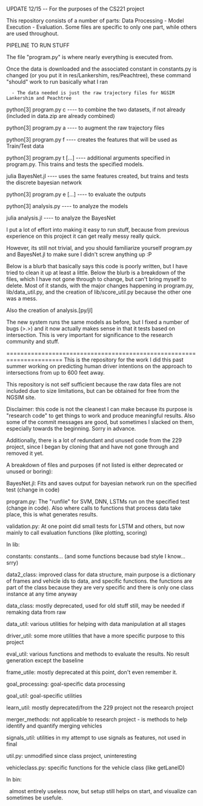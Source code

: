 UPDATE 12/15 -- For the purposes of the CS221 project

This repository consists of a number of parts: Data Processing - Model Execution - Evaluation. Some files are specific to only one part, while others are used throughout. 

PIPELINE TO RUN STUFF

The file "program.py" is where nearly everything is executed from. 

Once the data is downloaded and the associated constant in constants.py is changed (or you put it in res/Lankershim, res/Peachtree), these command "should" work to run basically what I ran

      - The data needed is just the raw trajectory files for NGSIM Lankershim and Peachtree
      
python[3] program.py c  ---- to combine the two datasets, if not already (included in data.zip are already combined)

python[3] program.py a  ---- to augment the raw trajectory files

python[3] program.py f  ---- creates the features that will be used as Train/Test data

python[3] program.py t  [...] ---- additional arguments specified in program.py. This trains and tests the specified models. 

julia BayesNet.jl       ---- uses the same features created, but trains and tests the discrete bayesian network

python[3] program.py e [...] ---- to evaluate the outputs

python[3] analysis.py  ---- to analyze the models

julia analysis.jl      ---- to analyze the BayesNet


I put a lot of effort into making it easy to run stuff, because from previous experience on this project it can get really messy really quick. 

However, its still not trivial, and you should familiarize yourself program.py and BayesNet.jl to make sure I didn't screw anything up :P

Below is a blurb that basically says this code is poorly written, but I have tried to clean it up at least a little. 
Below the blurb is a breakdown of the files, which I have not gone through to change, but can't bring myself to delete. Most of it stands, with the major changes happening in program.py, lib/data_util.py, and the creation of lib/score_util.py because the other one was a mess.

Also the creation of analysis.[py/jl]

The new system runs the same models as before, but I fixed a number of bugs (>.>) and it now actually makes sense in that it tests based on intersection. This is very important for significance to the research community and stuff. 


======================================================================
This is the repository for the work I did this past summer working on predicting human driver intentions on the approach to intersections from up to 600 feet away. 

This repository is not self sufficient because the raw data files are not included due to size limitations, but can be obtained for free from the NGSIM site.

Disclaimer: this code is not the cleanest I can make because its purpose is "research code" to get things to work and produce meaningful results. Also some of the commit messages are good, but sometimes I slacked on them, especially towards the beginning. Sorry in advance.

Additionally, there is a lot of redundant and unused code from the 229 project, since I began by cloning that and have not gone through and removed it yet. 



A breakdown of files and purposes (if not listed is either deprecated or unused or boring):

BayesNet.jl: Fits and saves output for bayesian network run on the specified test (change in code)

program.py: The "runfile" for SVM, DNN, LSTMs run on the specified test (change in code). Also where calls to functions that process data take place, this is what generates results.

validation.py: At one point did small tests for LSTM and others, but now mainly to call evaluation functions (like plotting, scoring)


In lib:

  constants: constants... (and some functions because bad style I know... srry)
  
  data2_class: improved class for data structure, main purpose is a dictionary of frames and vehicle ids to data, and specific functions. the functions are part of the class because they are very specific and there is only one class instance at any time anyway
  
  data_class: mostly deprecated, used for old stuff still, may be needed if remaking data from raw
  
  data_util: various utilities for helping with data manipulation at all stages
  
  driver_util: some more utilities that have a more specific purpose to this project
  
  eval_util: various functions and methods to evaluate the results. No result generation except the baseline
  
  frame_utile: mostly deprecated at this point, don't even remember it.
  
  goal_processing: goal-specific data processing
  
  goal_util: goal-specific utilities
  
  learn_util: mostly deprecated/from the 229 project not the research project
  
  merger_methods: not applicable to research project - is methods to help identify and quantify merging vehicles
  
  signals_util: utilities in my attempt to use signals as features, not used in final
  
  util.py: unmodified since class project, uninteresting
  
  vehicleclass.py: specific functions for the vehicle class (like getLaneID)
 
 
 In bin:
 
   almost entirely useless now, but setup still helps on start, and visualize can sometimes be usefule.
  
